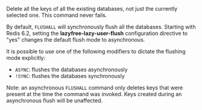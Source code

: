 Delete all the keys of all the existing databases, not just the currently selected one.
This command never fails.

By default, `FLUSHALL` will synchronously flush all the databases.
Starting with Redis 6.2, setting the **lazyfree-lazy-user-flush** configuration directive to "yes" changes the default flush mode to asynchronous.

It is possible to use one of the following modifiers to dictate the flushing mode explicitly:

* `ASYNC`: flushes the databases asynchronously
* `!SYNC`: flushes the databases synchronously

Note: an asynchronous `FLUSHALL` command only deletes keys that were present at the time the command was invoked. Keys created during an asynchronous flush will be unaffected.

